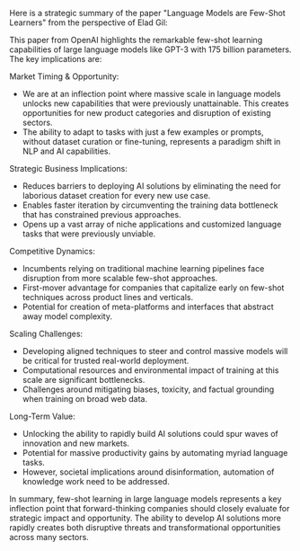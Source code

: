 Here is a strategic summary of the paper "Language Models are Few-Shot Learners" from the perspective of Elad Gil:

This paper from OpenAI highlights the remarkable few-shot learning capabilities of large language models like GPT-3 with 175 billion parameters. The key implications are:

Market Timing & Opportunity:
- We are at an inflection point where massive scale in language models unlocks new capabilities that were previously unattainable. This creates opportunities for new product categories and disruption of existing sectors.
- The ability to adapt to tasks with just a few examples or prompts, without dataset curation or fine-tuning, represents a paradigm shift in NLP and AI capabilities.

Strategic Business Implications:
- Reduces barriers to deploying AI solutions by eliminating the need for laborious dataset creation for every new use case.
- Enables faster iteration by circumventing the training data bottleneck that has constrained previous approaches.  
- Opens up a vast array of niche applications and customized language tasks that were previously unviable.

Competitive Dynamics:
- Incumbents relying on traditional machine learning pipelines face disruption from more scalable few-shot approaches.
- First-mover advantage for companies that capitalize early on few-shot techniques across product lines and verticals.
- Potential for creation of meta-platforms and interfaces that abstract away model complexity.

Scaling Challenges:
- Developing aligned techniques to steer and control massive models will be critical for trusted real-world deployment.  
- Computational resources and environmental impact of training at this scale are significant bottlenecks.
- Challenges around mitigating biases, toxicity, and factual grounding when training on broad web data.

Long-Term Value:
- Unlocking the ability to rapidly build AI solutions could spur waves of innovation and new markets.
- Potential for massive productivity gains by automating myriad language tasks.  
- However, societal implications around disinformation, automation of knowledge work need to be addressed.

In summary, few-shot learning in large language models represents a key inflection point that forward-thinking companies should closely evaluate for strategic impact and opportunity. The ability to develop AI solutions more rapidly creates both disruptive threats and transformational opportunities across many sectors.
